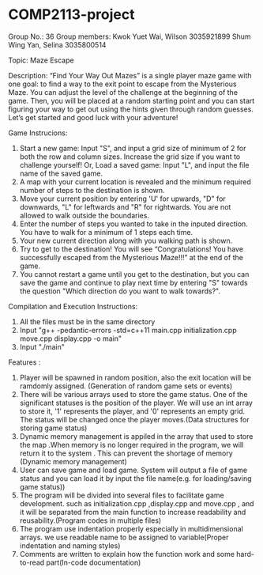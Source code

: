 # COMP2113-project
Group No.: 36
Group members:
Kwok Yuet Wai, Wilson 3035921899
Shum Wing Yan, Selina 3035800514

Topic: Maze Escape

Description:
“Find Your Way Out Mazes” is a single player maze game with one goal: to find a way to the exit point to escape from the Mysterious Maze. You can adjust the level of the challenge at the beginning of the game. Then, you will be placed at a random starting point and you can start figuring your way to get out using the hints given through random guesses. Let’s get started and good luck with your adventure!

Game Instrucions:
1. Start a new game: Input "S", and input a grid size of minimum of 2 for both the row and column sizes. Increase the grid size if you want to challenge yourself!
   Or, Load a saved game: Input "L", and input the file name of the saved game.
2. A map with your current location is revealed and the minimum required number of steps to the destination is shown.
3. Move your current position by entering 'U' for upwards, "D" for downwards, "L" for leftwards and "R" for rightwards. You are not allowed to walk outside the boundaries.
4. Enter the number of steps you wanted to take in the inputed direction. You have to walk for a minimum of 1 steps each time.
5. Your new current direction along with you walking path is shown.
6. Try to get to the destination! You will see “Congratulations! You have successfully escaped from the Mysterious Maze!!!” at the end of the game.
7. You cannot restart a game until you get to the destination, but you can save the game and continue to play next time by entering "S" towards the question "Which direction do you want to walk towards?".


Compilation and Execution Instructions:
1. All the files must be in the same directory
2. Input "g++ -pedantic-errors -std=c++11 main.cpp initialization.cpp move.cpp display.cpp -o main" 
3. Input "./main"

Features : 
1. Player will be spawned in random position, also the exit location will be ramdomly assigned. (Generation of random game sets or events)
2. There will be various arrays used to store the game status. One of the significant statuses is the position of the player. We will use an int array to store it,  '1' represents the player, and '0' represents an empty grid. The status will be changed once the player moves.(Data structures for storing game status)
3. Dynamic memory management is appiled in the array that used to store the map .When memory is no longer required in the program, we will return it to the system . This can prevent the shortage of memory (Dynamic memory management)
4. User can save game and load game. System will output a file of game status and you can load it by input the file name(e.g. for loading/saving game status))
5. The program will be divided into several files to facilitate game development. such as initialization.cpp ,display.cpp and move.cpp , and it will be separated from the main function to increase readability and reusability.(Program codes in multiple files)
6. The program use indentation properly especially in multidimensional arrays. we use readable name to be assigned to variable(Proper indentation and naming styles)
7. Comments are written to explain how the function work and some hard-to-read part(In-code documentation)



